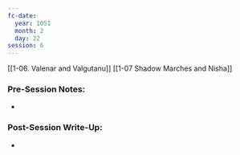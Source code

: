 ```yaml
---
fc-date:
  year: 1051
  month: 2
  day: 22
session: 6
---
```

[[1-06. Valenar and Valgutanu]] [[1-07  Shadow Marches and Nisha]]

### Pre-Session Notes:
* 

### Post-Session Write-Up:

* 
